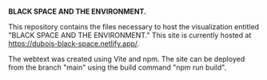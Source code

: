 **BLACK SPACE AND THE ENVIRONMENT.** <br>

This repository contains the files necessary to host the visualization entitled "BLACK SPACE AND THE ENVIRONMENT." This site is currently hosted at https://dubois-black-space.netlify.app/.

The webtext was created using Vite and npm. The site can be deployed from the branch "main" using the build command "npm run build".
